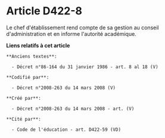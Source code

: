 # Article D422-8

Le chef d'établissement rend compte de sa gestion au conseil d'administration et en informe l'autorité académique.

**Liens relatifs à cet article**

	**Anciens textes**:

	  - Décret n°86-164 du 31 janvier 1986 - art. 8 al 18 (V)

	**Codifié par**:

	  - Décret n°2008-263 du 14 mars 2008 (V)

	**Créé par**:

	  - Décret n°2008-263 du 14 mars 2008 - art. (V)

	**Cité par**:

	  - Code de l'éducation - art. D422-59 (VD)
